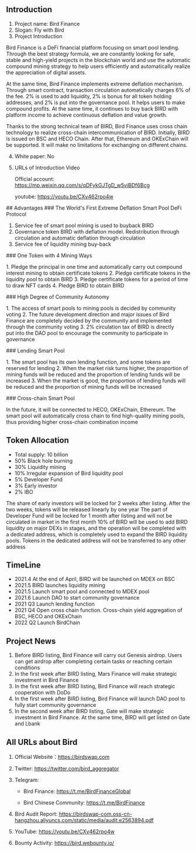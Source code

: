 ## Introduction

1. Project name: Bird Finance
2. Slogan: Fly with Bird
3. Project Introduction

 Bird Finance is a DeFi financial platform focusing on smart pool lending. Through the best strategy formula, we are constantly looking for safe, stable and high-yield projects in the blockchain world and use the automatic compound mining strategy to help users efficiently and automatically realize the appreciation of digital assets.

At the same time, Bird Finance implements extreme deflation mechanism. Through smart contract, transaction circulation automatically charges 6% of the fee. 2% is used to add liquidity, 2% is bonus for all token holding addresses, and 2% is put into the governance pool. It helps users to make compound profits. At the same time, it continues to buy back BIRD with platform income to achieve continuous deflation and value growth.

Thanks to the strong technical team of BIRD, Bird Finance uses cross chain technology to realize cross-chain intercommunication of BIRD. Initially, BIRD is issued on BSC and HECO Chain. After that, Ethereum and OKExChain will be supported. It will make no limitations for exchanging on different chains.

4. White paper: No

5. URLs of Introduction Video

   Official account: https://mp.weixin.qq.com/s/qDFykGJTgD_w5viBDf6Bcg

   youtube: https://youtu.be/CXv462rpo4w


## Advantages
### The World's First Extreme Deflation Smart Pool DeFi Protocol

1. Service fee of smart pool mining is used to buyback BIRD
2. Governance token BIRD with deflation model. Redistribution through circulation and automatic deflation through circulation
3. Service fee of liquidity mining buy-back  

### One Token with 4 Mining Ways

1. Pledge the principal in one time and automatically carry out compound interest mining to obtain certificate tokens
2. Pledge certificate tokens in the liquidity pool to obtain BIRD
3. Pledge certificate tokens for a period of time to draw NFT cards
4. Pledge BIRD to obtain BIRD


### High Degree of Community Autonomy            

1. The access of smart pools to mining pools is decided by community voting 
2. The future development direction and major issues of Bird Finance are completely decided by the community and implemented through the community voting
3. 2% circulation tax of BIRD is directly put into the DAO pool to encourage the community to participate in governance 


### Lending Smart Pool

1. The smart pool has its own lending function, and some tokens are reserved for lending 
2. When the market risk turns higher, the proportion of mining funds will be reduced and the proportion of lending funds will be increased
3. When the market is good, the proportion of lending funds will be reduced and the proportion of mining funds will be increased

### Cross-chain Smart Pool

In the future, it will be connected to HECO, OKExChain, Ethereum. The smart pool will automatically cross chain to find high-quality mining pools, thus providing higher cross-chain combination income 


## Token Allocation

- Total supply: 10 billion
- 50%  Black hole burning
- 30%  Liquidity mining
- 10%  Irregular expansion of Bird liquidity pool
- 5%    Developer Fund
- 3%    Early investor
- 2%    IBO

The share of early investors will be locked for 2 weeks after listing. After the two weeks, tokens will be released linearly by one year
The part of Developer Fund will be locked for 1 month after listing and will not be circulated in market in the first month
10% of BIRD will be used to add BIRD liquidity on major DEXs in stages, and the operation will be completed with a dedicated address, which is completely used to expand the BIRD liquidity pools. Tokens in the dedicated address will not be transferred to any other address


## TimeLine

- 2021.4 At the end of April, BIRD will be launched on MDEX on BSC 
- 2021.5 BIRD launches liquidity mining
- 2021.5 Launch smart pool and connected to MDEX pool
- 2021.6 Launch DAO to start community governance
- 2021 Q3 Launch lending function
- 2021 Q4 Open cross chain function. Cross-chain yield aggregation of BSC, HECO and OKExChain
- 2022 Q2 Launch BirdChain


## Project News

1. Before BIRD listing, Bird Finance will carry out Genesis airdrop. Users can get airdrop after completing certain tasks or reaching certain conditions
2. In the first week after BIRD listing, Mars Finance will make strategic investment in Bird Finance
3. In the first week after BIRD listing, Bird Finance will reach strategic cooperation with DoDo
4. In the first week after BIRD listing, Bird Finance will launch DAO pool to fully start community governance
5. In the second week after BIRD listing, Gate will make strategic investment in Bird Finance. At the same time, BIRD will get listed on Gate and Lbank


## All URLs about Bird

1. Official Website：https://birdswap.com
2. Twitter:  https://twitter.com/bird_aggregator
3. Telegram:

   - Bird Finance: https://t.me/BirdFinanceGlobal

   - Bird Chinese Community: https://t.me/BirdFinance

4. Bird Audit Report: https://birdswap-com.oss-cn-hangzhou.aliyuncs.com/static/media/audit.e2563894.pdf
5. YouTube:  https://youtu.be/CXv462rpo4w
6. Bounty Activity: https://bird.webounty.io/
